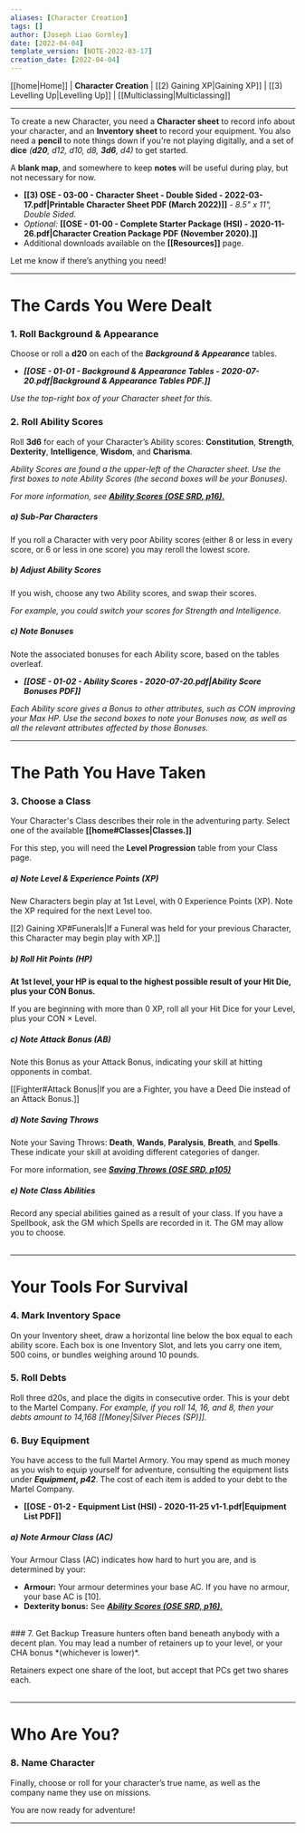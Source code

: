 ```yaml
---
aliases: [Character Creation]
tags: []
author: [Joseph Liao Gormley]
date: [2022-04-04]
template_version: [NOTE-2022-03-17]
creation_date: [2022-04-04]
---
```

[[home|Home]] | **Character Creation** | [[2) Gaining XP|Gaining XP]] | [[3) Levelling Up|Levelling Up]] | [[Multiclassing|Multiclassing]]
___
To create a new Character, you need a **Character sheet** to record info about your character, and an **Inventory sheet** to record your equipment. You also need a **pencil** to note things down if you're not playing digitally, and a set of **dice** *(**d20**, d12, d10, d8, **3d6**, d4)* to get started.

A **blank map**, and somewhere to keep **notes** will be useful during play, but not necessary for now.

- **[[3) OSE - 03-00 - Character Sheet - Double Sided - 2022-03-17.pdf|Printable Character Sheet PDF (March 2022)]]** - *8.5" x 11", Double Sided.*
- *Optional:* **[[OSE - 01-00 - Complete Starter Package (HSI) - 2020-11-26.pdf|Character Creation Package PDF (November 2020).]]**
- Additional downloads available on the **[[Resources]]** page.
<!-- #Revisit put the Fillable Character sheet here, with INVENTORY PAGE-->

Let me know if there’s anything you need!

___
# The Cards You Were Dealt
### 1. Roll Background & Appearance
Choose or roll a **d20** on each of the ***Background & Appearance*** tables. 

- ***[[OSE - 01-01 - Background & Appearance Tables - 2020-07-20.pdf|Background & Appearance Tables PDF.]]***

*Use the top-right box of your Character sheet for this.*
<br>
### 2. Roll Ability Scores
Roll **3d6** for each of your Character’s Ability scores: **Constitution**, **Strength**, **Dexterity**, **Intelligence**, **Wisdom**, and **Charisma**.

*Ability Scores are found a the upper-left of the Character sheet. Use the first boxes to note Ability Scores (the second boxes will be your Bonuses).*

*For more information, see* [***Ability Scores (OSE SRD, p16).***](https://oldschoolessentials.necroticgnome.com/srd/index.php/Ability_Scores)

<!-- #### Online Character Generation
Steps 1-3 involve a lot of rolling, so to have those results automatically generated, click here.-->
##### ***a) Sub-Par Characters***
If you roll a Character with very poor Ability scores (either 8 or less in every score, or 6 or less in one score) you may reroll the lowest score.

##### ***b) Adjust Ability Scores***
If you wish, choose any two Ability scores, and swap their scores.

*For example, you could switch your scores for Strength and Intelligence.*

##### ***c) Note Bonuses***
Note the associated bonuses for each Ability score, based on the tables overleaf. 

- ***[[OSE - 01-02 - Ability Scores - 2020-07-20.pdf|Ability Score Bonuses PDF]]***

*Each Ability score gives a Bonus to other attributes, such as CON improving your Max HP. Use the second boxes to note your Bonuses now, as well as all the relevant attributes affected by those Bonuses.*

___
# The Path You Have Taken
### 3. Choose a Class
Your Character's Class describes their role in the adventuring party. Select one of the available **[[home#Classes|Classes.]]**

For this step, you will need the **Level Progression** table from your Class page.

##### ***a) Note Level & Experience Points (XP)***
New Characters begin play at 1st Level, with 0 Experience Points (XP). Note the XP required for the next Level too.

[[2) Gaining XP#Funerals|If a Funeral was held for your previous Character, this Character may begin play with XP.]]

##### ***b) Roll Hit Points (HP)***
<!-- Your Level Progression table lists your Hit Dice.-->
**At 1st level, your HP is equal to the highest possible result of your Hit Die, plus your CON Bonus.**

If you are beginning with more than 0 XP, roll all your Hit Dice for your Level, plus your CON $\times$ Level.

##### ***c) Note Attack Bonus (AB)***
<!-- Your Level Progression table lists your Attack Bonus. -->
Note this Bonus as your Attack Bonus, indicating your skill at hitting opponents in combat.

[[Fighter#Attack Bonus|If you are a Fighter, you have a Deed Die instead of an Attack Bonus.]]

##### ***d) Note Saving Throws***
Note your Saving Throws<!--, listed in the Level Progression Chart for your class-->: **Death**, **Wands**, **Paralysis**, **Breath**, and **Spells**. These indicate your skill at avoiding different categories of danger. <!-- (see ***Saving Throws, OSE p105***).-->

For more information, see ***[Saving Throws (OSE SRD, p105)](https://oldschoolessentials.necroticgnome.com/srd/index.php/Checks,_Damage,_Saves#Saving_Throws)***

##### ***e) Note Class Abilities***
Record any special abilities gained as a result of your class. If you have a Spellbook, ask the GM which Spells are recorded in it. The GM may allow you to choose.
<br><br>
___
# Your Tools For Survival
### 4. Mark Inventory Space
On your Inventory sheet, draw a horizontal line below the box equal to each ability score. Each box is one Inventory Slot, and lets you carry one item, 500 coins, or bundles weighing around 10 pounds.
<br>
### 5. Roll Debts
Roll three d20s, and place the digits in consecutive order. This is your debt to the Martel Company. *For example, if you roll 14, 16, and 8, then your debts amount to 14,168 [[Money|Silver Pieces (SP)]].*
<br>
### 6. Buy Equipment
You have access to the full Martel Armory. You may spend as much money as you wish to equip yourself for adventure, consulting the equipment lists under ***Equipment, p42***.<!-- #Revisit --> The cost of each item is added to your debt to the Martel Company.

- **[[OSE - 01-2 - Equipment List (HSI) - 2020-11-25 v1-1.pdf|Equipment List PDF]]**

##### ***a) Note Armour Class (AC)***
Your Armour Class (AC) indicates how hard to hurt you are, and is determined by your:
- **Armour:** Your armour determines your base AC. If you have no armour, your base AC is [10].
- **Dexterity bonus:** See [***Ability Scores (OSE SRD, p16).***](https://oldschoolessentials.necroticgnome.com/srd/index.php/Ability_Scores#Dexterity_.28DEX.29) 
<br>
### 7. Get Backup
Treasure hunters often band beneath anybody with a decent plan. You may lead a number of retainers up to your level, or your CHA bonus *(whichever is lower)*.

Retainers expect one share of the loot, but accept that PCs get two shares each.<br><br>
___
# Who Are You?
### 8. Name Character
Finally, choose or roll for your character’s true name, as well as the company name they use on missions.

You are now ready for adventure!

___

